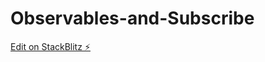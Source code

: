 # Observables-and-Subscribe

[Edit on StackBlitz ⚡️](https://stackblitz.com/edit/angular-ivy-rbdqgh)